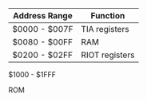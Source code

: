 
| Address Range | Function       |
|---------------|----------------|
| $0000 - $007F | TIA registers  |
| $0080 - $00FF | RAM            |
| $0200 - $02FF | RIOT registers |


$1000 - $1FFF

ROM
